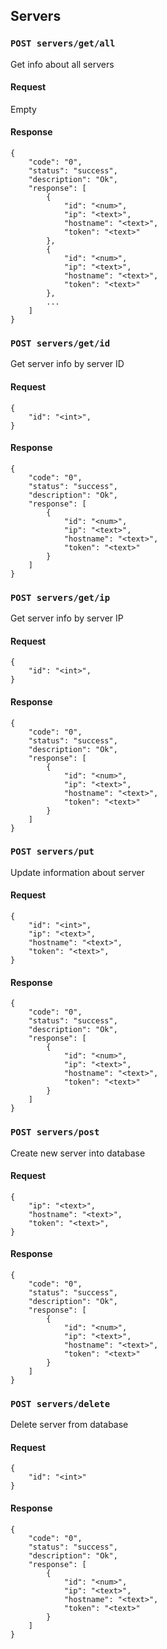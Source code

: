 ## Servers

### `POST servers/get/all`

Get info about all servers

#### Request

Empty

#### Response
    {
        "code": "0",
        "status": "success",
        "description": "Ok",
        "response": [
            {
                "id": "<num>",
                "ip": "<text>",
                "hostname": "<text>",
                "token": "<text>"
            },
            {
                "id": "<num>",
                "ip": "<text>",
                "hostname": "<text>",
                "token": "<text>"
            },
            ...
        ]
    }

### `POST servers/get/id`

Get server info by server ID 

#### Request
    {
        "id": "<int>",
    }

#### Response
    {
        "code": "0",
        "status": "success",
        "description": "Ok",
        "response": [
            {
                "id": "<num>",
                "ip": "<text>",
                "hostname": "<text>",
                "token": "<text>"
            }
        ]
    }

### `POST servers/get/ip`

Get server info by server IP 

#### Request
    {
        "id": "<int>",
    }

#### Response
    {
        "code": "0",
        "status": "success",
        "description": "Ok",
        "response": [
            {
                "id": "<num>",
                "ip": "<text>",
                "hostname": "<text>",
                "token": "<text>"
            }
        ]
    }

### `POST servers/put`

Update information about server

#### Request
    {
        "id": "<int>",
        "ip": "<text>",
        "hostname": "<text>",
        "token": "<text>",
    }

#### Response
    {
        "code": "0",
        "status": "success",
        "description": "Ok",
        "response": [
            {
                "id": "<num>",
                "ip": "<text>",
                "hostname": "<text>",
                "token": "<text>"
            }
        ]
    }

### `POST servers/post`

Create new server into database

#### Request
    {
        "ip": "<text>",
        "hostname": "<text>",
        "token": "<text>",
    }

#### Response
    {
        "code": "0",
        "status": "success",
        "description": "Ok",
        "response": [
            {
                "id": "<num>",
                "ip": "<text>",
                "hostname": "<text>",
                "token": "<text>"
            }
        ]
    }

### `POST servers/delete`

Delete server from database

#### Request
    {
        "id": "<int>"
    }

#### Response
    {
        "code": "0",
        "status": "success",
        "description": "Ok",
        "response": [
            {
                "id": "<num>",
                "ip": "<text>",
                "hostname": "<text>",
                "token": "<text>"
            }
        ]
    }
